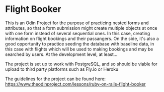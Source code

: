 # Flight Booker

This is an Odin Project for the purpose of practicing nested forms and attributes, so that a form submission might create multiple objects at once with one form instead of several sequential ones. In this case, creating information on flight bookings and their passangers. On the side, it's also a good opportunity to practice seeding the database with baseline data, in this case with flights which will be used to making bookings and may be searched by users. At the development level, at least...

The project is set up to work with PostgreSQL, and so should be viable for upload to third party platforms such as Fly.io or Heroku

The guidelines for the project can be found here: https://www.theodinproject.com/lessons/ruby-on-rails-flight-booker